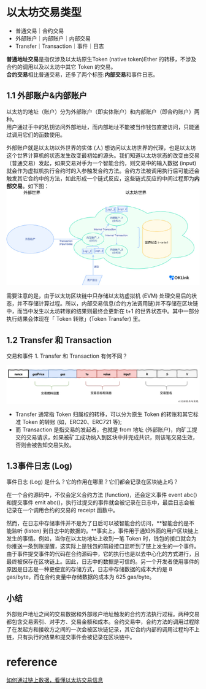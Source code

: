 
# 以太坊交易类型  

- 普通交易｜合约交易  
- 外部账户｜内部账户｜内部交易  
- Transfer｜Transaction｜事件｜日志  

**普通地址交易**是指仅涉及以太坊原生Token (native token)Ether 的转移，不涉及合约的调用以及以太坊中其它 Token 的交易。  
**合约交易**相比普通交易，还多了两个标签:**内部交易**和事件日志。    

## 1.1 外部账户&内部账户  
以太坊的地址（账户）分为外部账户（即实体账户）和内部账户（即合约账户）两种。  
用户通过手中的私钥访问外部地址，而内部地址不能被当作钱包直接访问，只能通过调用它们的函数使用。

外部账户就是以太坊以外世界的实体 (人) 想访问以太坊世界的代理，也是以太坊这个世界计算机的状态发生改变最初始的源头。我们知道以太坊状态的改变由交易（普通交易）发起，如果交易对手为一个智能合约，则交易中的输入数据 (input) 就会作为虚拟机执行合约时的入参触发合约方法。合约方法被调用执行后可能还会触发其它合约中的方法，如此形成一个链式反应，这些链式反应的中间过程即为**内部交易**。如下图：![ethereum transaction](./figures/ethereum-transaction.jpg)

需要注意的是，由于以太坊区块链中只存储以太坊虚拟机 (EVM) 处理交易后的状态，并不存储计算过程。所以，内部交易信息(合约方法调用链)并不存储在区块链中，而当中发生以太坊转账的结果则最终会更新在 t+1 的世界状态中。其中一部分执行结果会体现在「 Token 转账」(Token Transfer) 里。

## 1.2 Transfer 和 Transaction
交易和事件 1. Transfer 和 Transaction 有何不同？

![链上交易发生的过程](./figures/transaction-process.png)
- Transfer 通常指 Token 归属权的转移，可以分为原生 Token 的转账和其它标准 Token 的转账 (如，ERC20、ERC721 等);
- 而 Transaction 是指交易的发起者，也就是 from 地址 (外部账户)，向矿工提交的交易请求，如果被矿工成功纳入到区块中并完成共识，则该笔交易生效，否则会被告知交易失败。



## 1.3事件日志 (Log)
事件日志 (Log) 是什么？它的作用在哪里？它们都会记录在区块链上吗？

在一个合约源码中，不仅会定义合约方法 (function)，还会定义事件 event abc() 和提交事件 emit abc()，执行过提交的事件就会被记录在日志中，最后日志会被记录在一个调用合约的交易的 receipt 函数中。

然而，在日志中存储事件并不是为了日后可以被智能合约访问，**智能合约是不能监听 (listen) 到日志中的数据的。**事实上，事件用于通知外面的用户区块链上发生的事情。例如，当你在以太坊地址上收到一笔 Token 时，钱包的接口就会为你推送一条到账提醒，这实际上是钱包的前段接口监听到了链上发生的一个事件。由于事件提交事件的代码在合约源码中，它的执行也是以去中心化的方式进行，且最终被保存在区块链上。因此，日志中的数据是可信的。另一个开发者使用事件的原因是日志是一种更便宜的存储方式，日志中存储数据的成本大约是 8 gas/byte，而在合约变量中存储数据的成本为 625 gas/byte。 


## 小结
外部账户地址之间的交易数据和外部账户地址触发的合约方法执行过程。两种交易都包含交易索引、对手方、交易金额和成本。合约交易中，合约方法的调用过程除了在发起方和接收方之间的一次会被区块链记录，其它合约内部的调用过程均不上链，只有执行的结果和提交事件会被记录在区块链中。​​​
# reference  
[如何通过链上数据，看懂以太坊交易信息](https://weibo.com/ttarticle/x/m/show/id/2309404748406345302162?_wb_client_=1)
